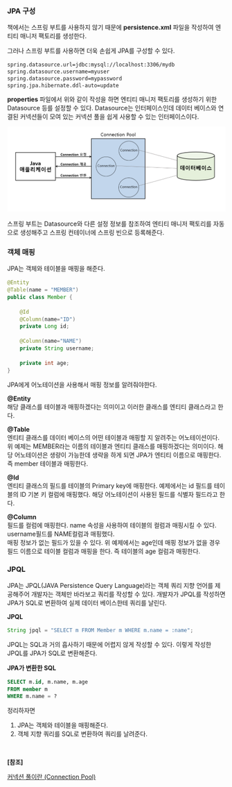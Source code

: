 ### JPA 구성

책에서는 스프링 부트를 사용하지 않기 때문에 **persistence.xml** 파일을 작성하여 엔티티 매니저 팩토리를 생성한다.

그러나 스프링 부트를 사용하면 더욱 손쉽게 JPA를 구성할 수 있다.

```properties
spring.datasource.url=jdbc:mysql://localhost:3306/mydb
spring.datasource.username=myuser
spring.datasource.password=mypassword
spring.jpa.hibernate.ddl-auto=update
```

**properties** 파일에서 위와 같이 작성을 하면 엔티티 매니저 팩토리를 생성하기 위한 Datasource 등를 설정할 수 있다. Datasource는 인터페이스인데 데이터 베이스와 연결된 커넥션들이 모여 있는 커넥션 풀을 쉽게 사용할 수 있는 인터페이스이다.

![alt text](image.png)

스프링 부트는 Datasource와 다른 설정 정보를 참조하여 엔티티 매니저 팩토리를 자동으로 생성해주고 스프링 컨테이너에 스프링 빈으로 등록해준다.

### 객체 매핑

JPA는 객체와 테이블을 매핑을 해준다.

```java
@Entity
@Table(name = "MEMBER")
public class Member {

    @Id
    @Column(name="ID")
    private Long id;

    @Column(name="NAME")
    private String username;

    private int age;
}
```

JPA에게 어노테이션을 사용해서 매핑 정보를 알려줘야한다.

**@Entity**  
해당 클래스를 테이블과 매핑하겠다는 의미이고 이러한 클래스를 엔티티 클래스라고 한다.

**@Table**  
엔티티 클래스를 데이터 베이스의 어떤 테이블과 매핑할 지 알려주는 어노테이션이다. 위 예제는 MEMBER라는 이름의 테이블과 엔티티 클래스를 매핑하겠다는 의미이다. 해당 어노테이션은 생량이 가능한데 생략을 하게 되면 JPA가 엔티티 이름으로 매핑한다. 즉 member 테이블과 매핑한다.

**@Id**  
엔티티 클래스의 필드를 테이블의 Primary key에 매핑한다. 예제에서는 id 필드를 테이블의 ID 기본 키 컬럼에 매핑했다. 해당 어노테이션이 사용된 필드를 식별자 필드라고 한다.

**@Column**  
필드를 컬럼에 매핑한다. name 속성을 사용하여 테이블의 컬럼과 매핑시킬 수 있다. username필드를 NAME컬럼과 매핑했다.  
매핑 정보가 없는 필드가 있을 수 있다. 위 예제에서는 age인데 매핑 정보가 없을 경우 필드 이름으로 테이블 컬럼과 매핑을 한다. 즉 테이블의 age 컬럼과 매핑한다.

### JPQL

JPA는 JPQL(JAVA Persistence Query Language)라는 객체 쿼리 지향 언어를 제공해주어 개발자는 객체만 바라보고 쿼리를 작성할 수 있다. 개발자가 JPQL를 작성하면 JPA가 SQL로 변환하여 실제 데이터 베이스한테 쿼리를 날린다.

**JPQL**
```JAVA
String jpql = "SELECT m FROM Member m WHERE m.name = :name";

```
JPQL는 SQL과 거의 흡사하기 때문에 어렵지 않게 작성할 수 있다. 이렇게 작성한 JPQL를 JPA가 SQL로 변환해준다.

**JPA가 변환한 SQL**
```sql
SELECT m.id, m.name, m.age
FROM member m
WHERE m.name = ?
```

정리하자면
1. JPA는 객체와 테이블을 매핑해준다.
2. 객체 지향 쿼리를 SQL로 변환하여 쿼리를 날려준다.

<br>

**[참조]**
    
[커넥션 풀이란 (Connection Pool)
](https://shuu.tistory.com/130)